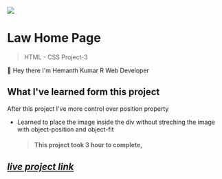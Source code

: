 ![](https://img.shields.io/badge/Live%20Project%203-Law%20home%20Page-brightgreen)

# Law Home Page

> HTML - CSS Project-3

🙌 Hey there I'm Hemanth Kumar R Web Developer

## What I've learned form this project

After this project I've more control over position property

- Learned to place the image inside the div without streching the image with object-position and object-fit
  > #### This project took 3 hour to complete,

## _[live project link](https://voluble-chaja-6c3c84.netlify.app "HTML-CSS_Project-3")_
